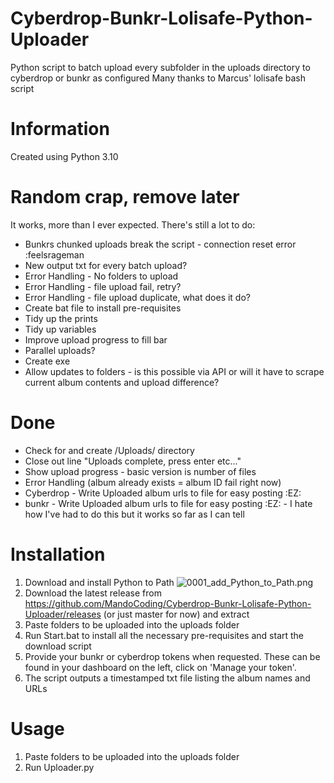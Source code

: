 # Cyberdrop-Bunkr-Lolisafe-Python-Uploader
Python script to batch upload every subfolder in the uploads directory to cyberdrop or bunkr as configured
Many thanks to Marcus' lolisafe bash script

# Information
Created using Python 3.10

# Random crap, remove later
It works, more than I ever expected. There's still a lot to do:

- Bunkrs chunked uploads break the script - connection reset error :feelsrageman 
- New output txt for every batch upload?
- Error Handling - No folders to upload
- Error Handling - file upload fail, retry?
- Error Handling - file upload duplicate, what does it do?
- Create bat file to install pre-requisites
- Tidy up the prints 
- Tidy up variables
- Improve upload progress to fill bar
- Parallel uploads?
- Create exe
- Allow updates to folders - is this possible via API or will it have to scrape current album contents and upload difference?

# Done
- Check for and create /Uploads/ directory
- Close out line "Uploads complete, press enter etc..."
- Show upload progress - basic version is number of files
- Error Handling (album already exists = album ID fail right now)
- Cyberdrop - Write Uploaded album urls to file for easy posting :EZ:
- bunkr - Write Uploaded album urls to file for easy posting :EZ: - I hate how I've had to do this but it works so far as I can tell

# Installation
1. Download and install Python to Path 
![0001_add_Python_to_Path.png](https://s1.putme.ga/0001_add_Python_to_Path.png)
2. Download the latest release from https://github.com/MandoCoding/Cyberdrop-Bunkr-Lolisafe-Python-Uploader/releases (or just master for now) and extract
3. Paste folders to be uploaded into the uploads folder
4. Run Start.bat to install all the necessary pre-requisites and start the download script
5. Provide your bunkr or cyberdrop tokens when requested. These can be found in your dashboard on the left, click on 'Manage your token'. 
6. The script outputs a timestamped txt file listing the album names and URLs


# Usage
1. Paste folders to be uploaded into the uploads folder
2. Run Uploader.py
